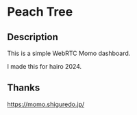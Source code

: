 # Peach Tree

## Description

This is a simple WebRTC Momo dashboard.

I made this for hairo 2024.

## Thanks

https://momo.shiguredo.jp/
